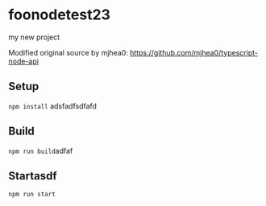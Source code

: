 # foonodetest23

my new project

Modified original source by mjhea0: https://github.com/mjhea0/typescript-node-api

## Setup

`npm install`
adsfadfsdfafd
## Build

`npm run build`adfaf

## Startasdf

`npm run start`
